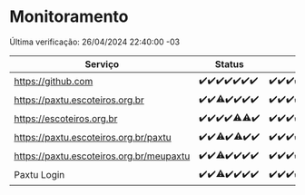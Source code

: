 # Monitoramento

Última verificação: 26/04/2024 22:40:00 -03

|Serviço|Status|Últimas 24h|
|---|---|---|
|https://github.com|<span title="2024-04-20: OK=24">✔️</span><span title="2024-04-21: OK=24">✔️</span><span title="2024-04-22: OK=24">✔️</span><span title="2024-04-23: OK=24">✔️</span><span title="2024-04-24: OK=24">✔️</span><span title="2024-04-25: OK=24">✔️</span><span title="2024-04-26: OK=1">✔️</span>|<span title="25/04/2024 22:42:00 -03 : 200">✔️</span><span title="25/04/2024 23:17:00 -03 : 200">✔️</span><span title="26/04/2024 00:07:00 -03 : 200">✔️</span><span title="26/04/2024 01:07:00 -03 : 200">✔️</span><span title="26/04/2024 02:06:00 -03 : 200">✔️</span><span title="26/04/2024 03:09:00 -03 : 200">✔️</span><span title="26/04/2024 04:07:00 -03 : 200">✔️</span><span title="26/04/2024 05:09:00 -03 : 200">✔️</span><span title="26/04/2024 06:07:00 -03 : 200">✔️</span><span title="26/04/2024 07:06:00 -03 : 200">✔️</span><span title="26/04/2024 08:04:00 -03 : 200">✔️</span><span title="26/04/2024 09:11:00 -03 : 200">✔️</span><span title="26/04/2024 10:06:00 -03 : 200">✔️</span><span title="26/04/2024 11:05:00 -03 : 200">✔️</span><span title="26/04/2024 12:07:00 -03 : 200">✔️</span><span title="26/04/2024 13:08:00 -03 : 200">✔️</span><span title="26/04/2024 14:07:00 -03 : 200">✔️</span><span title="26/04/2024 15:08:00 -03 : 200">✔️</span><span title="26/04/2024 16:04:00 -03 : 200">✔️</span><span title="26/04/2024 17:07:00 -03 : 200">✔️</span><span title="26/04/2024 18:04:00 -03 : 200">✔️</span><span title="26/04/2024 19:06:00 -03 : 200">✔️</span><span title="26/04/2024 20:07:00 -03 : 200">✔️</span><span title="26/04/2024 21:30:00 -03 : 200">✔️</span><span title="26/04/2024 22:40:00 -03 : 200">✔️</span>|
|https://paxtu.escoteiros.org.br|<span title="2024-04-20: OK=24">✔️</span><span title="2024-04-21: OK=24">✔️</span><span title="2024-04-22: OK=23, Falhas=1">⚠️</span><span title="2024-04-23: OK=24">✔️</span><span title="2024-04-24: OK=24">✔️</span><span title="2024-04-25: OK=24">✔️</span><span title="2024-04-26: OK=1">✔️</span>|<span title="25/04/2024 22:42:00 -03 : 200">✔️</span><span title="25/04/2024 23:17:00 -03 : 200">✔️</span><span title="26/04/2024 00:07:00 -03 : 200">✔️</span><span title="26/04/2024 01:07:00 -03 : 200">✔️</span><span title="26/04/2024 02:06:00 -03 : 200">✔️</span><span title="26/04/2024 03:09:00 -03 : 200">✔️</span><span title="26/04/2024 04:07:00 -03 : 200">✔️</span><span title="26/04/2024 05:09:00 -03 : 200">✔️</span><span title="26/04/2024 06:07:00 -03 : 200">✔️</span><span title="26/04/2024 07:06:00 -03 : 200">✔️</span><span title="26/04/2024 08:04:00 -03 : 200">✔️</span><span title="26/04/2024 09:11:00 -03 : 200">✔️</span><span title="26/04/2024 10:06:00 -03 : 200">✔️</span><span title="26/04/2024 11:05:00 -03 : 200">✔️</span><span title="26/04/2024 12:07:00 -03 : 200">✔️</span><span title="26/04/2024 13:08:00 -03 : 200">✔️</span><span title="26/04/2024 14:07:00 -03 : 200">✔️</span><span title="26/04/2024 15:08:00 -03 : 200">✔️</span><span title="26/04/2024 16:04:00 -03 : 200">✔️</span><span title="26/04/2024 17:07:00 -03 : 200">✔️</span><span title="26/04/2024 18:04:00 -03 : 200">✔️</span><span title="26/04/2024 19:06:00 -03 : 200">✔️</span><span title="26/04/2024 20:07:00 -03 : 200">✔️</span><span title="26/04/2024 21:30:00 -03 : 200">✔️</span><span title="26/04/2024 22:40:00 -03 : 200">✔️</span>|
|https://escoteiros.org.br|<span title="2024-04-20: OK=24">✔️</span><span title="2024-04-21: OK=24">✔️</span><span title="2024-04-22: OK=24">✔️</span><span title="2024-04-23: OK=24">✔️</span><span title="2024-04-24: OK=23, Falhas=1">⚠️</span><span title="2024-04-25: OK=23, Falhas=1">⚠️</span><span title="2024-04-26: OK=1">✔️</span>|<span title="25/04/2024 22:42:00 -03 : 200">✔️</span><span title="25/04/2024 23:17:00 -03 : 200">✔️</span><span title="26/04/2024 00:07:00 -03 : 200">✔️</span><span title="26/04/2024 01:07:00 -03 : 200">✔️</span><span title="26/04/2024 02:06:00 -03 : 200">✔️</span><span title="26/04/2024 03:09:00 -03 : 200">✔️</span><span title="26/04/2024 04:07:00 -03 : 200">✔️</span><span title="26/04/2024 05:09:00 -03 : 200">✔️</span><span title="26/04/2024 06:07:00 -03 : 200">✔️</span><span title="26/04/2024 07:06:00 -03 : 200">✔️</span><span title="26/04/2024 08:04:00 -03 : 200">✔️</span><span title="26/04/2024 09:11:00 -03 : 200">✔️</span><span title="26/04/2024 10:06:00 -03 : 200">✔️</span><span title="26/04/2024 11:05:00 -03 : 200">✔️</span><span title="26/04/2024 12:07:00 -03 : 200">✔️</span><span title="26/04/2024 13:08:00 -03 : 200">✔️</span><span title="26/04/2024 14:07:00 -03 : 200">✔️</span><span title="26/04/2024 15:08:00 -03 : 200">✔️</span><span title="26/04/2024 16:04:00 -03 : 200">✔️</span><span title="26/04/2024 17:07:00 -03 : 200">✔️</span><span title="26/04/2024 18:04:00 -03 : 200">✔️</span><span title="26/04/2024 19:06:00 -03 : 200">✔️</span><span title="26/04/2024 20:07:00 -03 : 200">✔️</span><span title="26/04/2024 21:30:00 -03 : 200">✔️</span><span title="26/04/2024 22:40:00 -03 : 200">✔️</span>|
|https://paxtu.escoteiros.org.br/paxtu|<span title="2024-04-20: OK=24">✔️</span><span title="2024-04-21: OK=24">✔️</span><span title="2024-04-22: OK=22, Falhas=2">⚠️</span><span title="2024-04-23: OK=24">✔️</span><span title="2024-04-24: OK=23, Falhas=1">⚠️</span><span title="2024-04-25: OK=24">✔️</span><span title="2024-04-26: OK=1">✔️</span>|<span title="25/04/2024 22:42:00 -03 : 200">✔️</span><span title="25/04/2024 23:17:00 -03 : 200">✔️</span><span title="26/04/2024 00:07:00 -03 : 200">✔️</span><span title="26/04/2024 01:07:00 -03 : 200">✔️</span><span title="26/04/2024 02:06:00 -03 : 200">✔️</span><span title="26/04/2024 03:09:00 -03 : 200">✔️</span><span title="26/04/2024 04:07:00 -03 : 200">✔️</span><span title="26/04/2024 05:09:00 -03 : 200">✔️</span><span title="26/04/2024 06:07:00 -03 : 200">✔️</span><span title="26/04/2024 07:06:00 -03 : 200">✔️</span><span title="26/04/2024 08:04:00 -03 : 200">✔️</span><span title="26/04/2024 09:11:00 -03 : 200">✔️</span><span title="26/04/2024 10:06:00 -03 : 200">✔️</span><span title="26/04/2024 11:05:00 -03 : 200">✔️</span><span title="26/04/2024 12:07:00 -03 : 200">✔️</span><span title="26/04/2024 13:08:00 -03 : 200">✔️</span><span title="26/04/2024 14:07:00 -03 : 200">✔️</span><span title="26/04/2024 15:08:00 -03 : 200">✔️</span><span title="26/04/2024 16:04:00 -03 : 200">✔️</span><span title="26/04/2024 17:07:00 -03 : 200">✔️</span><span title="26/04/2024 18:04:00 -03 : 200">✔️</span><span title="26/04/2024 19:06:00 -03 : 200">✔️</span><span title="26/04/2024 20:07:00 -03 : 200">✔️</span><span title="26/04/2024 21:30:00 -03 : 200">✔️</span><span title="26/04/2024 22:40:00 -03 : 200">✔️</span>|
|https://paxtu.escoteiros.org.br/meupaxtu|<span title="2024-04-20: OK=24">✔️</span><span title="2024-04-21: OK=24">✔️</span><span title="2024-04-22: OK=23, Falhas=1">⚠️</span><span title="2024-04-23: OK=24">✔️</span><span title="2024-04-24: OK=24">✔️</span><span title="2024-04-25: OK=24">✔️</span><span title="2024-04-26: OK=1">✔️</span>|<span title="25/04/2024 22:42:00 -03 : 200">✔️</span><span title="25/04/2024 23:17:00 -03 : 200">✔️</span><span title="26/04/2024 00:07:00 -03 : 200">✔️</span><span title="26/04/2024 01:07:00 -03 : 200">✔️</span><span title="26/04/2024 02:06:00 -03 : 200">✔️</span><span title="26/04/2024 03:09:00 -03 : 200">✔️</span><span title="26/04/2024 04:07:00 -03 : 200">✔️</span><span title="26/04/2024 05:09:00 -03 : 200">✔️</span><span title="26/04/2024 06:07:00 -03 : 200">✔️</span><span title="26/04/2024 07:06:00 -03 : 200">✔️</span><span title="26/04/2024 08:04:00 -03 : 200">✔️</span><span title="26/04/2024 09:11:00 -03 : 200">✔️</span><span title="26/04/2024 10:06:00 -03 : 200">✔️</span><span title="26/04/2024 11:05:00 -03 : 200">✔️</span><span title="26/04/2024 12:07:00 -03 : 200">✔️</span><span title="26/04/2024 13:08:00 -03 : 200">✔️</span><span title="26/04/2024 14:07:00 -03 : 200">✔️</span><span title="26/04/2024 15:08:00 -03 : 200">✔️</span><span title="26/04/2024 16:04:00 -03 : 200">✔️</span><span title="26/04/2024 17:07:00 -03 : 200">✔️</span><span title="26/04/2024 18:04:00 -03 : 200">✔️</span><span title="26/04/2024 19:06:00 -03 : 200">✔️</span><span title="26/04/2024 20:07:00 -03 : 200">✔️</span><span title="26/04/2024 21:30:00 -03 : 200">✔️</span><span title="26/04/2024 22:40:00 -03 : 200">✔️</span>|
|Paxtu Login|<span title="2024-04-20: OK=24">✔️</span><span title="2024-04-21: OK=24">✔️</span><span title="2024-04-22: OK=23, Falhas=1">⚠️</span><span title="2024-04-23: OK=24">✔️</span><span title="2024-04-24: OK=24">✔️</span><span title="2024-04-25: OK=24">✔️</span><span title="2024-04-26: OK=1">✔️</span>|<span title="25/04/2024 22:42:00 -03 : 200">✔️</span><span title="25/04/2024 23:17:00 -03 : 200">✔️</span><span title="26/04/2024 00:07:00 -03 : 200">✔️</span><span title="26/04/2024 01:07:00 -03 : 200">✔️</span><span title="26/04/2024 02:06:00 -03 : 200">✔️</span><span title="26/04/2024 03:09:00 -03 : 200">✔️</span><span title="26/04/2024 04:07:00 -03 : 200">✔️</span><span title="26/04/2024 05:09:00 -03 : 200">✔️</span><span title="26/04/2024 06:07:00 -03 : 200">✔️</span><span title="26/04/2024 07:06:00 -03 : 200">✔️</span><span title="26/04/2024 08:04:00 -03 : 200">✔️</span><span title="26/04/2024 09:11:00 -03 : 200">✔️</span><span title="26/04/2024 10:06:00 -03 : 200">✔️</span><span title="26/04/2024 11:05:00 -03 : 200">✔️</span><span title="26/04/2024 12:07:00 -03 : 200">✔️</span><span title="26/04/2024 13:08:00 -03 : 200">✔️</span><span title="26/04/2024 14:07:00 -03 : 200">✔️</span><span title="26/04/2024 15:08:00 -03 : 200">✔️</span><span title="26/04/2024 16:04:00 -03 : 200">✔️</span><span title="26/04/2024 17:07:00 -03 : 200">✔️</span><span title="26/04/2024 18:04:00 -03 : 200">✔️</span><span title="26/04/2024 19:06:00 -03 : 200">✔️</span><span title="26/04/2024 20:07:00 -03 : 200">✔️</span><span title="26/04/2024 21:30:00 -03 : 200">✔️</span><span title="26/04/2024 22:40:00 -03 : 200">✔️</span>|
